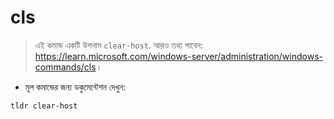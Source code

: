 # cls

> এই কমান্ড একটি উপনাম `clear-host`.
> আরও তথ্য পাবেন: <https://learn.microsoft.com/windows-server/administration/windows-commands/cls>।

- মূল কমান্ডের জন্য ডকুমেন্টেশন দেখুন:

`tldr clear-host`
